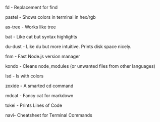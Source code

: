 fd - Replacement for find

pastel - Shows colors in terminal in hex/rgb

as-tree - Works like tree

bat - Like cat but syntax highlights

du-dust - Like du but more intuitive. Prints disk space nicely.

fnm - Fast Node.js version manager

kondo - Cleans node_modules (or unwanted files from other languages)

lsd - ls with colors

zoxide - A smarted cd command

mdcat - Fancy cat for markdown

tokei - Prints Lines of Code

navi- Cheatsheet for Terminal Commands
